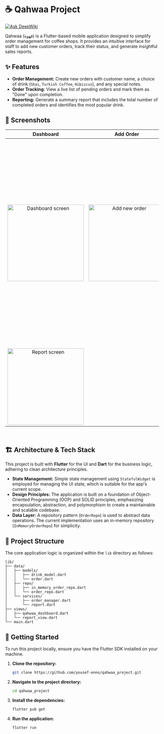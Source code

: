 # ☕ Qahwaa Project
[![Ask DeepWiki](https://devin.ai/assets/askdeepwiki.png)](https://deepwiki.com/yousef-enno/qahwaa_project)

Qahwaa (قهوة) is a Flutter-based mobile application designed to simplify order management for coffee shops. It provides an intuitive interface for staff to add new customer orders, track their status, and generate insightful sales reports.

## ✨ Features

- **Order Management:** Create new orders with customer name, a choice of drink (`Shai`, `Turkish Coffee`, `Hibiscus`), and any special notes.
- **Order Tracking:** View a live list of pending orders and mark them as "Done" upon completion.
- **Reporting:** Generate a summary report that includes the total number of completed orders and identifies the most popular drink.

## 📸 Screenshots

| Dashboard | Add Order | Orders | Report | 
| :---: | :---: | :---: | :---: |
| <img width="250" alt="Dashboard screen" src="https://github.com/user-attachments/assets/bec360f0-b9ad-416f-9e7a-0e4cd5ccd3e3" /> | <img width="250" alt="Add new order" src="https://github.com/user-attachments/assets/c230a02f-8b46-42a1-bbf0-ef035c9ba3de" /> | <img width="315" height="676" alt="image" src="https://github.com/user-attachments/assets/4a8ad656-0cb2-4555-995c-2d281900afe1" />
 | <img width="250" alt="Report screen" src="https://github.com/user-attachments/assets/2c66c200-1b8d-4560-9763-8219fb96564a" /> |

<br/>

## 🏗️ Architecture & Tech Stack

This project is built with **Flutter** for the UI and **Dart** for the business logic, adhering to clean architecture principles.

- **State Management:** Simple state management using `StatefulWidget` is employed for managing the UI state, which is suitable for the app's current scope.
- **Design Principles:** The application is built on a foundation of Object-Oriented Programming (OOP) and SOLID principles, emphasizing encapsulation, abstraction, and polymorphism to create a maintainable and scalable codebase.
- **Data Layer:** A repository pattern (`OrderRepo`) is used to abstract data operations. The current implementation uses an in-memory repository (`InMemoryOrderRepo`) for simplicity.

## 📂 Project Structure

The core application logic is organized within the `lib` directory as follows:

```
lib/
├── data/
│   ├── models/
│   │   ├── drink_model.dart
│   │   └── order.dart
│   ├── repo/
│   │   ├── in_memory_order_repo.dart
│   │   └── order_repo.dart
│   └── services/
│       ├── order_manager.dart
│       └── report.dart
├── views/
│   ├── qahwaa_dashboard.dart
│   └── report_view.dart
└── main.dart
```

## 🚀 Getting Started

To run this project locally, ensure you have the Flutter SDK installed on your machine.

1.  **Clone the repository:**
    ```bash
    git clone https://github.com/yousef-enno/qahwaa_project.git
    ```
2.  **Navigate to the project directory:**
    ```bash
    cd qahwaa_project
    ```
3.  **Install the dependencies:**
    ```bash
    flutter pub get
    ```
4.  **Run the application:**
    ```bash
    flutter run

